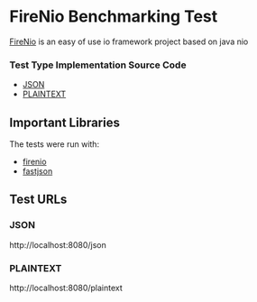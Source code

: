 # FireNio Benchmarking Test

 [FireNio](https://github.com/firenio/firenio) is an easy of use io framework project based on java nio
 
### Test Type Implementation Source Code

* [JSON](src/main/java/hello/TestHttpLoadServer.java)
* [PLAINTEXT](src/main/java/hello/TestHttpLoadServer.java)


## Important Libraries
The tests were run with:
* [firenio](https://github.com/firenio/firenio/)
* [fastjson](https://github.com/alibaba/fastjson/)

## Test URLs
### JSON

http://localhost:8080/json

### PLAINTEXT

http://localhost:8080/plaintext

